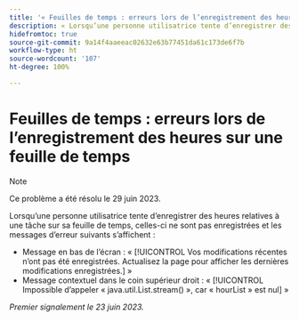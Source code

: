 ```yaml
---
title: '« Feuilles de temps : erreurs lors de l’enregistrement des heures sur une feuille de temps »'
description: « Lorsqu’une personne utilisatrice tente d’enregistrer des heures relatives à une tâche sur sa feuille de temps, celles-ci ne sont pas enregistrées et des messages d’erreur s’affichent. »
hidefromtoc: true
source-git-commit: 9a14f4aaeeac02632e63b77451da61c173de6f7b
workflow-type: ht
source-wordcount: '107'
ht-degree: 100%

---
```



# Feuilles de temps : erreurs lors de l’enregistrement des heures sur une feuille de temps

>[!NOTE]
>
>Ce problème a été résolu le 29 juin 2023.

Lorsqu’une personne utilisatrice tente d’enregistrer des heures relatives à une tâche sur sa feuille de temps, celles-ci ne sont pas enregistrées et les messages d’erreur suivants s’affichent :

* Message en bas de l’écran : « [!UICONTROL Vos modifications récentes n’ont pas été enregistrées. Actualisez la page pour afficher les dernières modifications enregistrées.] »
* Message contextuel dans le coin supérieur droit : « [!UICONTROL Impossible d’appeler « java.util.List.stream() », car « hourList » est nul] »

_Premier signalement le 23 juin 2023._

